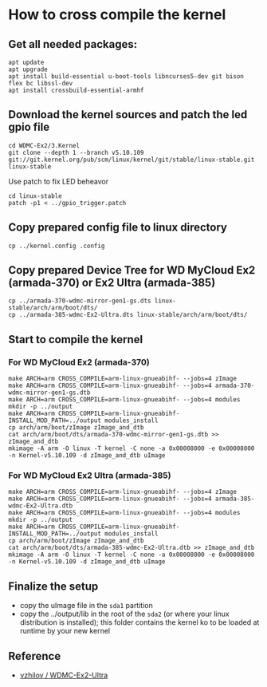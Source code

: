 # How to cross compile the kernel

## Get all needed packages:
```
apt update
apt upgrade
apt install build-essential u-boot-tools libncurses5-dev git bison flex bc libssl-dev
apt install crossbuild-essential-armhf
```

## Download the kernel sources and patch the led gpio file

```
cd WDMC-Ex2/3.Kernel
git clone --depth 1 --branch v5.10.109 git://git.kernel.org/pub/scm/linux/kernel/git/stable/linux-stable.git linux-stable
```

Use patch to fix LED beheavor
```
cd linux-stable
patch -p1 < ../gpio_trigger.patch
```

## Copy prepared config file to linux directory
```
cp ../kernel.config .config
```

## Copy prepared Device Tree for WD MyCloud Ex2 (armada-370) or Ex2 Ultra (armada-385)
```
cp ../armada-370-wdmc-mirror-gen1-gs.dts linux-stable/arch/arm/boot/dts/
cp ../armada-385-wdmc-Ex2-Ultra.dts linux-stable/arch/arm/boot/dts/
```

## Start to compile the kernel 

### For WD MyCloud Ex2 (armada-370)
```
make ARCH=arm CROSS_COMPILE=arm-linux-gnueabihf- --jobs=4 zImage
make ARCH=arm CROSS_COMPILE=arm-linux-gnueabihf- --jobs=4 armada-370-wdmc-mirror-gen1-gs.dtb
make ARCH=arm CROSS_COMPILE=arm-linux-gnueabihf- --jobs=4 modules
mkdir -p ../output
make ARCH=arm CROSS_COMPILE=arm-linux-gnueabihf- INSTALL_MOD_PATH=../output modules_install
cp arch/arm/boot/zImage zImage_and_dtb
cat arch/arm/boot/dts/armada-370-wdmc-mirror-gen1-gs.dtb >> zImage_and_dtb
mkimage -A arm -O linux -T kernel -C none -a 0x00008000 -e 0x00008000 -n Kernel-v5.10.109 -d zImage_and_dtb uImage
```

### For WD MyCloud Ex2 Ultra (armada-385)
```
make ARCH=arm CROSS_COMPILE=arm-linux-gnueabihf- --jobs=4 zImage
make ARCH=arm CROSS_COMPILE=arm-linux-gnueabihf- --jobs=4 armada-385-wdmc-Ex2-Ultra.dtb
make ARCH=arm CROSS_COMPILE=arm-linux-gnueabihf- --jobs=4 modules
mkdir -p ../output
make ARCH=arm CROSS_COMPILE=arm-linux-gnueabihf- INSTALL_MOD_PATH=../output modules_install
cp arch/arm/boot/zImage zImage_and_dtb
cat arch/arm/boot/dts/armada-385-wdmc-Ex2-Ultra.dtb >> zImage_and_dtb
mkimage -A arm -O linux -T kernel -C none -a 0x00008000 -e 0x00008000 -n Kernel-v5.10.109 -d zImage_and_dtb uImage
```

## Finalize the setup

+ copy the uImage file in the `sda1` partition
+ copy the ../output/lib in the root of the `sda2` (or where your linux distribution is installed); this folder contains the kernel ko to be loaded at runtime by your new kernel


## Reference
+  [vzhilov / WDMC-Ex2-Ultra](https://github.com/vzhilov/WDMC-Ex2-Ultra.git)
